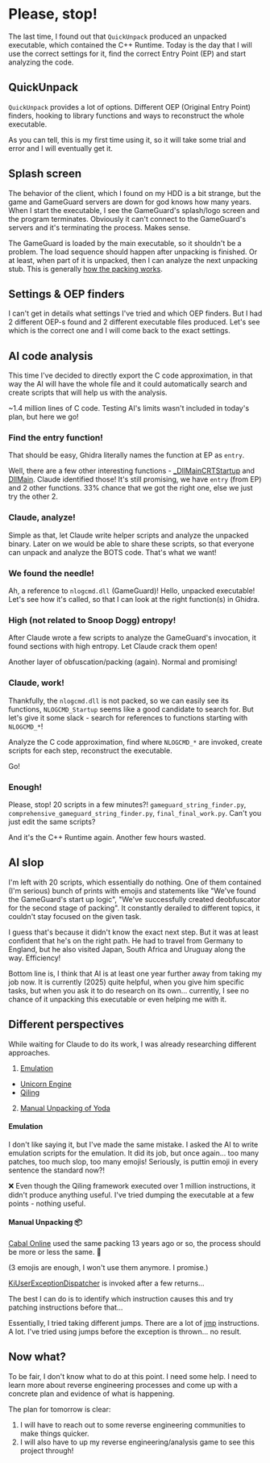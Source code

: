 # Please, stop!

The last time, I found out that `QuickUnpack` produced an unpacked executable, which contained the C++ Runtime. Today is the day that I will use the correct settings for it, find the correct Entry Point (EP) and start analyzing the code.

## QuickUnpack

`QuickUnpack` provides a lot of options. Different OEP (Original Entry Point) finders, hooking to library functions and ways to reconstruct the whole executable.

As you can tell, this is my first time using it, so it will take some trial and error and I will eventually get it.

## Splash screen

The behavior of the client, which I found on my HDD is a bit strange, but the game and GameGuard servers are down for god knows how many years. When I start the executable, I see the GameGuard's splash/logo screen and the program terminates. Obviously it can't connect to the GameGuard's servers and it's terminating the process. Makes sense.

The GameGuard is loaded by the main executable, so it shouldn't be a problem. The load sequence should happen after unpacking is finished. Or at least, when part of it is unpacked, then I can analyze the next unpacking stub. This is generally [how the packing works](https://medium.com/@dbragetti/unpacking-malware-685de7093e5).

## Settings & OEP finders

I can't get in details what settings I've tried and which OEP finders. But I had 2 different OEP-s found and 2 different executable files produced. Let's see which is the correct one and I will come back to the exact settings.

## AI code analysis

This time I've decided to directly export the C code approximation, in that way the AI will have the whole file and it could automatically search and create scripts that will help us with the analysis.

~1.4 million lines of C code. Testing AI's limits wasn't included in today's plan, but here we go!

### Find the entry function!

That should be easy, Ghidra literally names the function at EP as `entry`.

Well, there are a few other interesting functions - [\_DllMainCRTStartup](https://learn.microsoft.com/en-us/cpp/build/run-time-library-behavior?view=msvc-170) and [DllMain](https://learn.microsoft.com/en-us/windows/win32/dlls/dllmain). Claude identified those! It's still promising, we have `entry` (from EP) and 2 other functions. 33% chance that we got the right one, else we just try the other 2.

### Claude, analyze!

Simple as that, let Claude write helper scripts and analyze the unpacked binary. Later on we would be able to share these scripts, so that everyone can unpack and analyze the BOTS code. That's what we want!

### We found the needle!

Ah, a reference to `nlogcmd.dll` (GameGuard)! Hello, unpacked executable! Let's see how it's called, so that I can look at the right function(s) in Ghidra.

### High (not related to Snoop Dogg) entropy!

After Claude wrote a few scripts to analyze the GameGuard's invocation, it found sections with high entropy. Let Claude crack them open!

Another layer of obfuscation/packing (again). Normal and promising!

### Claude, work!

Thankfully, the `nlogcmd.dll` is not packed, so we can easily see its functions, `NLOGCMD_Startup` seems like a good candidate to search for. But let's give it some slack - search for references to functions starting with `NLOGCMD_*`!

Analyze the C code approximation, find where `NLOGCMD_*` are invoked, create scripts for each step, reconstruct the executable.

Go!

### Enough!

Please, stop! 20 scripts in a few minutes?! `gameguard_string_finder.py`, `comprehensive_gameguard_string_finder.py`, `final_final_work.py`. Can't you just edit the same scripts?

And it's the C++ Runtime again. Another few hours wasted.

## AI slop

I'm left with 20 scripts, which essentially do nothing. One of them contained (I'm serious) bunch of prints with emojis and statements like "We've found the GameGuard's start up logic", "We've successfully created deobfuscator for the second stage of packing". It constantly derailed to different topics, it couldn't stay focused on the given task.

I guess that's because it didn't know the exact next step. But it was at least confident that he's on the right path. He had to travel from Germany to England, but he also visited Japan, South Africa and Uruguay along the way. Efficiency!

Bottom line is, I think that AI is at least one year further away from taking my job now. It is currently (2025) quite helpful, when you give him specific tasks, but when you ask it to do research on its own... currently, I see no chance of it unpacking this executable or even helping me with it.

## Different perspectives

While waiting for Claude to do its work, I was already researching different approaches.

1. [Emulation](https://www.youtube.com/watch?v=b5-oTMcBJQ0)

- [Unicorn Engine](https://www.unicorn-engine.org/)
- [Qiling](https://github.com/qilingframework/qiling)

2. [Manual Unpacking of Yoda](https://www.youtube.com/watch?v=VxMqMXpMMM4)

#### Emulation

I don't like saying it, but I've made the same mistake. I asked the AI to write emulation scripts for the emulation. It did its job, but once again... too many patches, too much slop, too many emojis! Seriously, is puttin emoji in every sentence the standard now?!

❌ Even though the Qiling framework executed over 1 million instructions, it didn't produce anything useful. I've tried dumping the executable at a few points - nothing useful.

#### Manual Unpacking 📦

[Cabal Online](https://cabal.playthisgame.com/en) used the same packing 13 years ago or so, the process should be more or less the same. 🤩

(3 emojis are enough, I won't use them anymore. I promise.)

[KiUserExceptionDispatcher](https://momo5502.com/posts/2024-09-07-a-journey-through-kiuserexceptiondispatcher/) is invoked after a few returns...

The best I can do is to identify which instruction causes this and try patching instructions before that...

Essentially, I tried taking different jumps. There are a lot of [jmp](https://www.felixcloutier.com/x86/jmp) instructions. A lot. I've tried using jumps before the exception is thrown... no result.

## Now what?

To be fair, I don't know what to do at this point. I need some help. I need to learn more about reverse engineering processes and come up with a concrete plan and evidence of what is happening.

The plan for tomorrow is clear:

1. I will have to reach out to some reverse engineering communities to make things quicker.
2. I will also have to up my reverse engineering/analysis game to see this project through!
